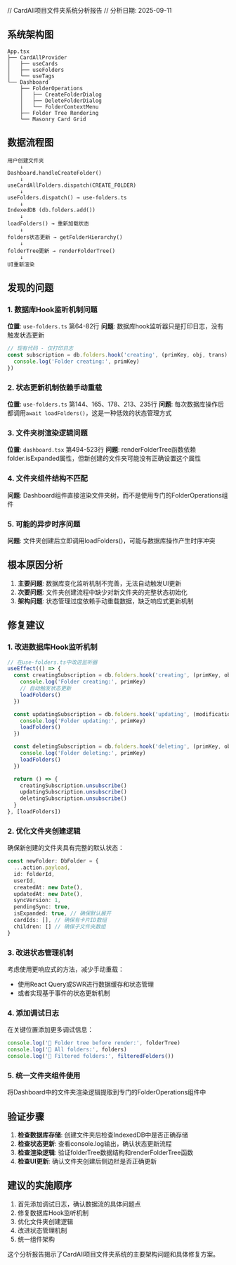 // CardAll项目文件夹系统分析报告
// 分析日期: 2025-09-11

## 系统架构图

```
App.tsx
├── CardAllProvider
│   ├── useCards
│   ├── useFolders
│   └── useTags
└── Dashboard
    ├── FolderOperations
    │   ├── CreateFolderDialog
    │   ├── DeleteFolderDialog
    │   └── FolderContextMenu
    ├── Folder Tree Rendering
    └── Masonry Card Grid
```

## 数据流程图

```
用户创建文件夹
    ↓
Dashboard.handleCreateFolder()
    ↓
useCardAllFolders.dispatch(CREATE_FOLDER)
    ↓
useFolders.dispatch() → use-folders.ts
    ↓
IndexedDB (db.folders.add())
    ↓
loadFolders() → 重新加载状态
    ↓
folders状态更新 → getFolderHierarchy()
    ↓
folderTree更新 → renderFolderTree()
    ↓
UI重新渲染
```

## 发现的问题

### 1. 数据库Hook监听机制问题
**位置**: `use-folders.ts` 第64-82行
**问题**: 数据库hook监听器只是打印日志，没有触发状态更新
```typescript
// 现有代码 - 仅打印日志
const subscription = db.folders.hook('creating', (primKey, obj, trans) => {
  console.log('Folder creating:', primKey)
})
```

### 2. 状态更新机制依赖手动重载
**位置**: `use-folders.ts` 第144、165、178、213、235行
**问题**: 每次数据库操作后都调用`await loadFolders()`，这是一种低效的状态管理方式

### 3. 文件夹树渲染逻辑问题
**位置**: `dashboard.tsx` 第494-523行
**问题**: renderFolderTree函数依赖folder.isExpanded属性，但新创建的文件夹可能没有正确设置这个属性

### 4. 文件夹组件结构不匹配
**问题**: Dashboard组件直接渲染文件夹树，而不是使用专门的FolderOperations组件

### 5. 可能的异步时序问题
**问题**: 文件夹创建后立即调用loadFolders()，可能与数据库操作产生时序冲突

## 根本原因分析

1. **主要问题**: 数据库变化监听机制不完善，无法自动触发UI更新
2. **次要问题**: 文件夹创建流程中缺少对新文件夹的完整状态初始化
3. **架构问题**: 状态管理过度依赖手动重载数据，缺乏响应式更新机制

## 修复建议

### 1. 改进数据库Hook监听机制
```typescript
// 在use-folders.ts中改进监听器
useEffect(() => {
  const creatingSubscription = db.folders.hook('creating', (primKey, obj, trans) => {
    console.log('Folder creating:', primKey)
    // 自动触发状态更新
    loadFolders()
  })

  const updatingSubscription = db.folders.hook('updating', (modifications, primKey, obj, trans) => {
    console.log('Folder updating:', primKey)
    loadFolders()
  })

  const deletingSubscription = db.folders.hook('deleting', (primKey, obj, trans) => {
    console.log('Folder deleting:', primKey)
    loadFolders()
  })

  return () => {
    creatingSubscription.unsubscribe()
    updatingSubscription.unsubscribe()
    deletingSubscription.unsubscribe()
  }
}, [loadFolders])
```

### 2. 优化文件夹创建逻辑
确保新创建的文件夹具有完整的默认状态：
```typescript
const newFolder: DbFolder = {
  ...action.payload,
  id: folderId,
  userId,
  createdAt: new Date(),
  updatedAt: new Date(),
  syncVersion: 1,
  pendingSync: true,
  isExpanded: true, // 确保默认展开
  cardIds: [], // 确保有卡片ID数组
  children: [] // 确保子文件夹数组
}
```

### 3. 改进状态管理机制
考虑使用更响应式的方法，减少手动重载：
- 使用React Query或SWR进行数据缓存和状态管理
- 或者实现基于事件的状态更新机制

### 4. 添加调试日志
在关键位置添加更多调试信息：
```typescript
console.log('📁 Folder tree before render:', folderTree)
console.log('📁 All folders:', folders)
console.log('📁 Filtered folders:', filteredFolders())
```

### 5. 统一文件夹组件使用
将Dashboard中的文件夹渲染逻辑提取到专门的FolderOperations组件中

## 验证步骤

1. **检查数据库存储**: 创建文件夹后检查IndexedDB中是否正确存储
2. **检查状态更新**: 查看console.log输出，确认状态更新流程
3. **检查渲染逻辑**: 验证folderTree数据结构和renderFolderTree函数
4. **检查UI更新**: 确认文件夹创建后侧边栏是否正确更新

## 建议的实施顺序

1. 首先添加调试日志，确认数据流的具体问题点
2. 修复数据库Hook监听机制
3. 优化文件夹创建逻辑
4. 改进状态管理机制
5. 统一组件架构

这个分析报告揭示了CardAll项目文件夹系统的主要架构问题和具体修复方案。